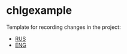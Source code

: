 # chlgexample

Template for recording changes in the project:

- [RUS](https://github.com/imtoopunkforyou/chlgexample/blob/main/CHANGELOG_RU.md)
- [ENG](https://github.com/imtoopunkforyou/chlgexample/blob/main/CHANGELOG_ENG.md)

